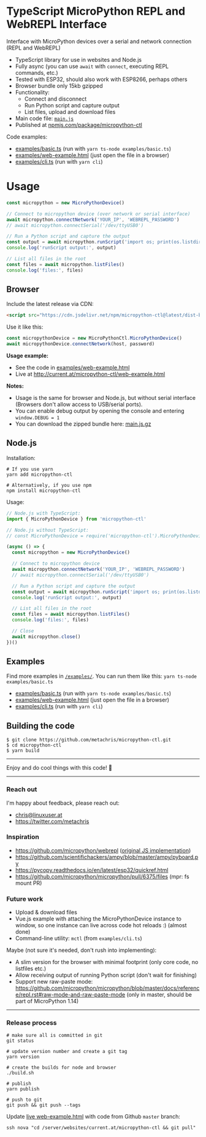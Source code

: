 # TypeScript MicroPython REPL and WebREPL Interface

Interface with MicroPython devices over a serial and network connection (REPL and WebREPL)

* TypeScript library for use in websites and Node.js
* Fully async (you can use `await` with `connect`,  executing REPL commands, etc.)
* Tested with ESP32, should also work with ESP8266, perhaps others
* Browser bundle only 15kb gzipped
* Functionality:
  * Connect and disconnect
  * Run Python script and capture output
  * List files, upload and download files
* Main code file: [`main.js`](https://github.com/metachris/micropython-ctl/blob/master/src/main.ts)
* Published at [npmjs.com/package/micropython-ctl](https://www.npmjs.com/package/micropython-ctl)

Code examples:

* [examples/basic.ts](https://github.com/metachris/micropython-ctl/blob/master/examples/basic.ts) (run with `yarn ts-node examples/basic.ts`)
* [examples/web-example.html](https://github.com/metachris/micropython-ctl/blob/master/examples/web-example.html) (just open the file in a browser)
* [examples/cli.ts](https://github.com/metachris/micropython-ctl/blob/master/examples/cli.ts) (run with `yarn cli`)


# Usage

```js
const micropython = new MicroPythonDevice()

// Connect to micropython device (over network or serial interface)
await micropython.connectNetwork('YOUR_IP', 'WEBREPL_PASSWORD')
// await micropython.connectSerial('/dev/ttyUSB0')

// Run a Python script and capture the output
const output = await micropython.runScript('import os; print(os.listdir())')
console.log('runScript output:', output)

// List all files in the root
const files = await micropython.listFiles()
console.log('files:', files)
```


## Browser

Include the latest release via CDN:

```html
<script src="https://cdn.jsdelivr.net/npm/micropython-ctl@latest/dist-browser/main.js"></script>
```

Use it like this:

```js
const micropythonDevice = new MicroPythonCtl.MicroPythonDevice()
await micropythonDevice.connectNetwork(host, password)
```

**Usage example:**

* See the code in [examples/web-example.html](https://github.com/metachris/micropython-ctl/blob/master/examples/web-example.html#L88-L101)
* Live at http://current.at/micropython-ctl/web-example.html

**Notes:**

* Usage is the same for browser and Node.js, but without serial interface (Browsers don't allow access to USB/serial ports).
* You can enable debug output by opening the console and entering `window.DEBUG = 1`
* You can download the zipped bundle here: [main.js.gz](https://cdn.jsdelivr.net/npm/micropython-ctl@latest/dist-browser/main.js.gz)

## Node.js

Installation:

```shell
# If you use yarn
yarn add micropython-ctl

# Alternatively, if you use npm
npm install micropython-ctl
```

Usage:

```js
// Node.js with TypeScript:
import { MicroPythonDevice } from 'micropython-ctl'

// Node.js without TypeScript:
// const MicroPythonDevice = require('micropython-ctl').MicroPythonDevice

(async () => {
  const micropython = new MicroPythonDevice()

  // Connect to micropython device
  await micropython.connectNetwork('YOUR_IP', 'WEBREPL_PASSWORD')
  // await micropython.connectSerial('/dev/ttyUSB0')

  // Run a Python script and capture the output
  const output = await micropython.runScript('import os; print(os.listdir())')
  console.log('runScript output:', output)

  // List all files in the root
  const files = await micropython.listFiles()
  console.log('files:', files)

  // Close
  await micropython.close()
})()
```

## Examples

Find more examples in [`/examples/`](https://github.com/metachris/micropython-ctl/tree/master/examples). You can run them like this: `yarn ts-node examples/basic.ts`

* [examples/basic.ts](https://github.com/metachris/micropython-ctl/blob/master/examples/basic.ts) (run with `yarn ts-node examples/basic.ts`)
* [examples/web-example.html](https://github.com/metachris/micropython-ctl/blob/master/examples/web-example.html) (just open the file in a browser)
* [examples/cli.ts](https://github.com/metachris/micropython-ctl/blob/master/examples/cli.ts) (run with `yarn cli`)


## Building the code

```shell
$ git clone https://github.com/metachris/micropython-ctl.git
$ cd micropython-ctl
$ yarn build
```

---

Enjoy and do cool things with this code! 🚀

---

### Reach out

I'm happy about feedback, please reach out:

* chris@linuxuser.at
* https://twitter.com/metachris


### Inspiration

* https://github.com/micropython/webrepl ([original JS implementation](https://github.com/micropython/webrepl/blob/master/webrepl.html))
* https://github.com/scientifichackers/ampy/blob/master/ampy/pyboard.py
* https://pycopy.readthedocs.io/en/latest/esp32/quickref.html
* https://github.com/micropython/micropython/pull/6375/files (mpr: fs mount PR)


### Future work

* Upload & download files
* Vue.js example with attaching the MicroPythonDevice instance to window, so one instance can live across code hot reloads :) (almost done)
* Command-line utility: `mctl` (from `examples/cli.ts`)

Maybe (not sure it's needed, don't rush into implementing):

* A slim version for the browser with minimal footprint (only core code, no listfiles etc.)
* Allow receiving output of running Python script (don't wait for finishing)
* Support new raw-paste mode: https://github.com/micropython/micropython/blob/master/docs/reference/repl.rst#raw-mode-and-raw-paste-mode (only in master, should be part of MicroPython 1.14)

---

### Release process

```shell
# make sure all is committed in git
git status

# update version number and create a git tag
yarn version

# create the builds for node and browser
./build.sh

# publish
yarn publish

# push to git
git push && git push --tags
```

Update [live web-example.html](http://current.at/micropython-ctl/web-example.html) with code from Github `master` branch:

```
ssh nova "cd /server/websites/current.at/micropython-ctl && git pull"
```
